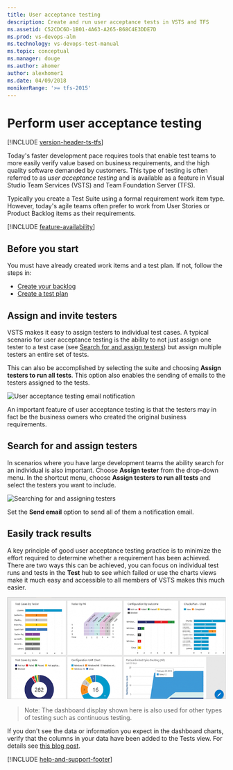 ```yaml
---
title: User acceptance testing
description: Create and run user acceptance tests in VSTS and TFS
ms.assetid: C52CDC6D-1B01-4A63-A265-B68C4E3DDE7D
ms.prod: vs-devops-alm
ms.technology: vs-devops-test-manual
ms.topic: conceptual
ms.manager: douge
ms.author: ahomer
author: alexhomer1
ms.date: 04/09/2018
monikerRange: '>= tfs-2015'
---
```


# Perform user acceptance testing

[!INCLUDE [version-header-ts-tfs](../_shared/version-header-ts-tfs.md)] 

Today's faster development pace requires tools that 
enable test teams to more easily verify value based
on business requirements, and the high quality 
software demanded by customers.
This type of testing is often referred to as 
_user acceptance testing_ and is available as a 
feature in Visual Studio Team Services (VSTS) and Team 
Foundation Server (TFS).

Typically you create a Test Suite using a formal 
requirement work item type. However, today's 
agile teams often prefer to work from User Stories 
or Product Backlog items as their requirements.

[!INCLUDE [feature-availability](../_shared/feature-availability.md)] 

## Before you start

You must have already created work items and 
a test plan. If not, follow the steps in:

* [Create your backlog](../../work/backlogs/create-your-backlog.md)
* [Create a test plan](create-a-test-plan.md)

## Assign and invite testers

VSTS makes it easy to assign
testers to individual test cases.  A typical 
scenario for user acceptance testing is the ability
to not just assign one tester to a test case (see 
[Search for and assign testers](#search-assign)) but assign 
multiple testers an entire set of tests. 

This can also be accomplished by selecting the 
suite and choosing **Assign testers to run all 
tests**. This option also enables the sending of
emails to the testers assigned to the tests.

![User acceptance testing email notification](_img/user-acceptance-testing/uat10.png)

An important feature of user acceptance testing 
is that the testers may in fact be the business 
owners who created the original business 
requirements.

<a name="search-assign"></a>
## Search for and assign testers

In scenarios where you have large development teams
the ability search for an individual is also 
important. Choose **Assign tester** from the drop-down
menu. In the shortcut menu, choose **Assign testers
to run all tests** and select the testers you want to
include. 

![Searching for and assigning testers](_img/user-acceptance-testing/uat5.png)

Set the **Send email** option to send all
of them a notification email.

## Easily track results

A key principle of good user acceptance testing practice is to minimize the effort required to determine whether a requirement has been achieved. 
There are two ways this can be achieved, you can focus on individual test runs and tests in the **Test** hub to see which failed or use the charts views make it much easy and accessible to all members of VSTS makes this much easier.   

![Exploring test results in the Test hub](_img/user-acceptance-testing/uat8.png)

> Note: The dashboard display shown here is also used
for other types of testing such as continuous testing.

If you don't see the data or information you expect in
the dashboard charts, verify that the columns in your
data have been added to the Tests view.
For details see [this blog post](https://blogs.msdn.microsoft.com/visualstudioalm/2016/03/10/visual-studio-team-services-manual-testing-tips-charts-iterations-and-runs/).

[!INCLUDE [help-and-support-footer](../_shared/help-and-support-footer.md)] 
